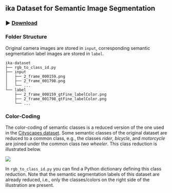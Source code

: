 ## ika Dataset for Semantic Image Segmentation

### :arrow_forward: [Download](https://rwth-aachen.sciebo.de/s/Nqgtb58sb1rj1sZ)

### Folder Structure

Original camera images are stored in `input`, corresponding semantic segmentation label images are stored in `label`.

```
ika-dataset
├── rgb_to_class_id.py
├── input
│   ├── 2_frame_000159.png
│   ├── 2_frame_001798.png
│   └── ...
└── label
    ├── 2_frame_000159_gtFine_labelColor.png
    ├── 2_frame_001798_gtFine_labelColor.png
    └── ...
```

### Color-Coding

The color-coding of semantic classes is a reduced version of the one used in the [Cityscapes dataset](https://www.cityscapes-dataset.com/). Some semantic classes of the original dataset are reduced to a common class, e.g., the classes *rider*, *bicycle*, and *motorcycle* are joined under the common class *two wheeler*. This class reduction is illustrated below.

![](color-coding-reduction.png)

In `rgb_to_class_id.py` you can find a Python dictionary defining this class reduction. Note that the semantic segmentation labels of this dataset are already reduced, i.e., only the classes/colors on the right side of the illustration are present.
